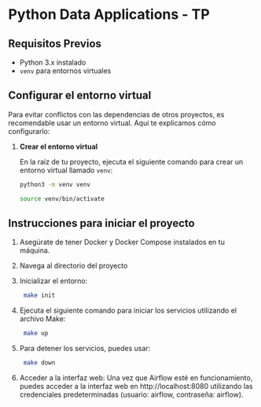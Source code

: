 # Python Data Applications - TP


## Requisitos Previos

- Python 3.x instalado
- `venv` para entornos virtuales

## Configurar el entorno virtual

Para evitar conflictos con las dependencias de otros proyectos, es recomendable usar un entorno virtual. Aquí te explicamos cómo configurarlo:

1. **Crear el entorno virtual**

   En la raíz de tu proyecto, ejecuta el siguiente comando para crear un entorno virtual llamado `venv`:

   ```bash
   python3 -m venv venv

   source venv/bin/activate

## Instrucciones para iniciar el proyecto

1. Asegúrate de tener Docker y Docker Compose instalados en tu máquina.

2. Navega al directorio del proyecto

3. Inicializar el entorno:
   ```bash
    make init
   ```
4. Ejecuta el siguiente comando para iniciar los servicios utilizando el archivo Make:
   ```bash
    make up
   ```
5. Para detener los servicios, puedes usar:
   ```bash
    make down
   ```
6. Acceder a la interfaz web:
Una vez que Airflow esté en funcionamiento, puedes acceder a la interfaz web en http://localhost:8080 utilizando las credenciales predeterminadas (usuario: airflow, contraseña: airflow).

